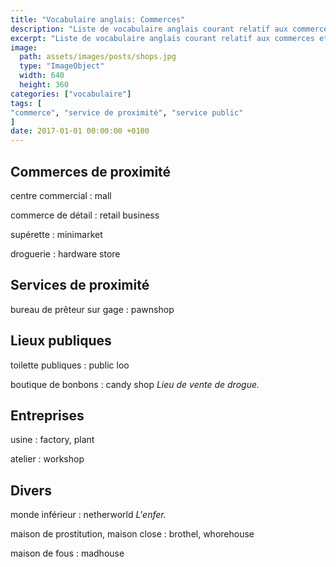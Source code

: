 ```yaml
---
title: "Vocabulaire anglais: Commerces"
description: "Liste de vocabulaire anglais courant relatif aux commerces et différents lieux publiques."
excerpt: "Liste de vocabulaire anglais courant relatif aux commerces et différents lieux publiques."
image:
  path: assets/images/posts/shops.jpg
  type: "ImageObject"
  width: 640
  height: 360
categories: ["vocabulaire"]
tags: [
"commerce", "service de proximité", "service public"
]
date: 2017-01-01 00:00:00 +0100
---
```


## Commerces de proximité

centre commercial
: mall

commerce de détail
: retail business

supérette
: minimarket

droguerie
: hardware store


## Services de proximité

bureau de prêteur sur gage
: pawnshop


## Lieux publiques

toilette publiques
: public loo

boutique de bonbons
: candy shop
*Lieu de vente de drogue.*


## Entreprises

usine
: factory, plant

atelier
: workshop


## Divers

monde inférieur
: netherworld
*L'enfer.*

maison de prostitution, maison close
: brothel, whorehouse

maison de fous
: madhouse
